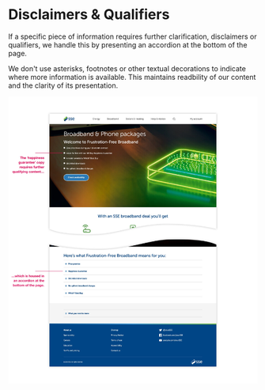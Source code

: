 # Disclaimers & Qualifiers



If a specific piece of information requires further clarification, disclaimers or qualifiers, we handle this by presenting an accordion at the bottom of the page.

We don't use asterisks, footnotes or other textual decorations to indicate where more information is available. This maintains readbility of our content and the clarity of its presentation.

![](../.gitbook/assets/disclaimer-example.jpg)


